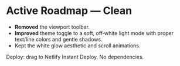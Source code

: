 # Active Roadmap — Clean

- **Removed** the viewport toolbar.
- **Improved** theme toggle to a soft, off‑white light mode with proper text/line colors and gentle shadows.
- Kept the white glow aesthetic and scroll animations.

Deploy: drag to Netlify Instant Deploy. No dependencies.

